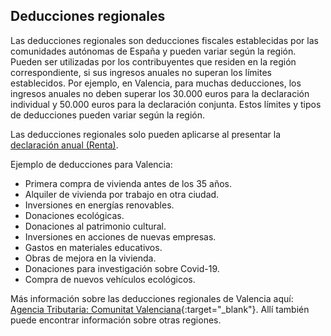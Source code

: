 ## Deducciones regionales

Las deducciones regionales son deducciones fiscales establecidas por las comunidades autónomas de España y pueden variar según la región. Pueden ser utilizadas por los contribuyentes que residen en la región correspondiente, si sus ingresos anuales no superan los límites establecidos. Por ejemplo, en Valencia, para muchas deducciones, los ingresos anuales no deben superar los 30.000 euros para la declaración individual y 50.000 euros para la declaración conjunta. Estos límites y tipos de deducciones pueden variar según la región.

Las deducciones regionales solo pueden aplicarse al presentar la [declaración anual (Renta)](#declaración-anual-renta).

Ejemplo de deducciones para Valencia:

- Primera compra de vivienda antes de los 35 años.
- Alquiler de vivienda por trabajo en otra ciudad.
- Inversiones en energías renovables.
- Donaciones ecológicas.
- Donaciones al patrimonio cultural.
- Inversiones en acciones de nuevas empresas.
- Gastos en materiales educativos.
- Obras de mejora en la vivienda.
- Donaciones para investigación sobre Covid-19.
- Compra de nuevos vehículos ecológicos.

Más información sobre las deducciones regionales de Valencia aquí:
[Agencia Tributaria: Comunitat Valenciana](https://sede.agenciatributaria.gob.es/Sede/ayuda/manuales-videos-folletos/manuales-practicos/irpf-2024-deducciones-autonomicas/comunitat-valenciana.html){:target="_blank"}. Allí también puede encontrar información sobre otras regiones. 
